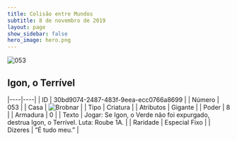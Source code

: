 ```yaml
---
title: Colisão entre Mundos
subtitle: 8 de novembro de 2019
layout: page
show_sidebar: false
hero_image: hero.png
---
```


![053](https://cdn.keyforgegame.com/media/card_front/pt/452_053_X2QFHRJJ6V34_pt.png)

## Igon, o Terrível

|----|----|
| ID | 30bd9074-2487-483f-9eea-ecc0766a8699 |
| Número | 053 |
| Casa | ![Brobnar](https://archonarcana.com/images/thumb/e/e0/Brobnar.png/22px-Brobnar.png "Brobnar") |
| Tipo | Criatura |
| Atributos | Gigante |
| Poder | 8 |
| Armadura | 0 |
| Texto | Jogar: Se Igon, o Verde não foi expurgado, destrua Igon, o Terrível.  Luta: Roube 1A. |
| Raridade | Especial Fixo |
| Dizeres | “É tudo meu.” |
